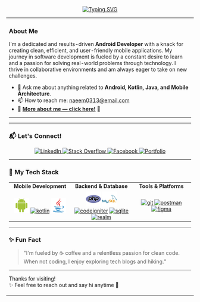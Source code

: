 
<div align="center">
  <a href="https://github.com/YOUR_GITHUB_USERNAME">
  <img src="https://readme-typing-svg.herokuapp.com?font=Inter&size=24&color=36BCF7¢er=true&vCenter=true&width=500&lines=Hi+there%2C+I'm+Muhammad+Naeem+👋;A+Passionate+Android+Developer;Always+Learning+and+Creating" alt="Typing SVG" />
  </a>
</div>

<table>
<tr>
<td width="65%" valign="top">

### About Me

I'm a dedicated and results-driven **Android Developer** with a knack for creating clean, efficient, and user-friendly mobile applications. My journey in software development is fueled by a constant desire to learn and a passion for solving real-world problems through technology. I thrive in collaborative environments and am always eager to take on new challenges.

- 💬 Ask me about anything related to **Android, Kotlin, Java, and Mobile Architecture**.
- 📫 How to reach me: [naeem0313@email.com](mailto:naeem0313@gmail.com)
- 🌱 **[More about me — click here!](https://naeemdev.github.io/Muhammad-Naeem/)** 🚀
<hr>

---

### 📬 Let's Connect!

<p align="center">
  <a href="https://linkedin.com/in/muhammad-naeem-b0101091" target="_blank">
    <img src="https://img.shields.io/badge/LinkedIn-0077B5?style=for-the-badge&logo=linkedin&logoColor=white" alt="LinkedIn"/>
  </a>
  <a href="https://stackoverflow.com/users/9376686/muhammad-naeem" target="_blank">
    <img src="https://img.shields.io/badge/Stack_Overflow-FE7A16?style=for-the-badge&logo=stack-overflow&logoColor=white" alt="Stack Overflow"/>
  </a>
  <a href="https://fb.com/muhammad.naeem0313" target="_blank">
    <img src="https://img.shields.io/badge/Facebook-1877F2?style=for-the-badge&logo=facebook&logoColor=white" alt="Facebook"/>
  </a>
  <a href="https://naeemdev.github.io/Muhammad-Naeem" target="_blank">
    <img src="https://img.shields.io/badge/Portfolio-36BCF7?style=for-the-badge&logo=dev.to&logoColor=white" alt="Portfolio"/>
  </a>
</p>

---

### 🚀 My Tech Stack

<div align="center">
  <table>
    <tr>
      <td align="center" width="180">
        <strong>Mobile Development</strong>
      </td>
      <td align="center" width="180">
        <strong>Backend & Database</strong>
      </td>
      <td align="center" width="180">
        <strong>Tools & Platforms</strong>
      </td>
    </tr>
    <tr>
      <td align="center">
        <a href="https://developer.android.com" target="_blank"><img src="https://raw.githubusercontent.com/devicons/devicon/master/icons/android/android-original.svg" alt="android" width="40" height="40"/></a>
        <a href="https://kotlinlang.org" target="_blank"><img src="https://www.vectorlogo.zone/logos/kotlinlang/kotlinlang-icon.svg" alt="kotlin" width="40" height="40"/></a>
        <a href="https://www.java.com" target="_blank"><img src="https://raw.githubusercontent.com/devicons/devicon/master/icons/java/java-original.svg" alt="java" width="40" height="40"/></a>
      </td>
      <td align="center">
        <a href="https://www.php.net" target="_blank"><img src="https://raw.githubusercontent.com/devicons/devicon/master/icons/php/php-original.svg" alt="php" width="40" height="40"/></a>
        <a href="https://www.mysql.com/" target="_blank"><img src="https://raw.githubusercontent.com/devicons/devicon/master/icons/mysql/mysql-original-wordmark.svg" alt="mysql" width="40" height="40"/></a>
        <a href="https://codeigniter.com" target="_blank"><img src="https://cdn.worldvectorlogo.com/logos/codeigniter.svg" alt="codeigniter" width="40" height="40"/></a>
        <a href="https://www.sqlite.org/" target="_blank"><img src="https://www.vectorlogo.zone/logos/sqlite/sqlite-icon.svg" alt="sqlite" width="40" height="40"/></a>
        <a href="https://realm.io/" target="_blank"><img src="https://raw.githubusercontent.com/bestofjs/bestofjs-webui/8665e8c267a0215f3159df28b33c365198101df5/public/logos/realm.svg" alt="realm" width="40" height="40"/></a>
      </td>
      <td align="center">
        <a href="https://git-scm.com/" target="_blank"><img src="https://www.vectorlogo.zone/logos/git-scm/git-scm-icon.svg" alt="git" width="40" height="40"/></a>
        <a href="https://postman.com" target="_blank"><img src="https://www.vectorlogo.zone/logos/getpostman/getpostman-icon.svg" alt="postman" width="40" height="40"/></a>
        <a href="https://www.figma.com/" target="_blank"><img src="https://www.vectorlogo.zone/logos/figma/figma-icon.svg" alt="figma" width="40" height="40"/></a>
      </td>
    </tr>
  </table>
</div>

---

### ✨ Fun Fact

> "I'm fueled by ☕ coffee and a relentless passion for clean code. When not coding, I enjoy exploring tech blogs and hiking."

---

Thanks for visiting!  
✨ Feel free to reach out and say hi anytime 👋  
